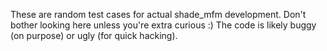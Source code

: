 These are random test cases for actual shade_mfm development. Don't bother looking here unless you're extra curious :) The code is likely buggy (on purpose) or ugly (for quick hacking).